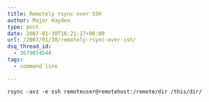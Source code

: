 ```yaml
---
title: Remotely rsync over SSH
author: Major Hayden
type: post
date: 2007-01-30T16:21:17+00:00
url: /2007/01/30/remotely-rsync-over-ssh/
dsq_thread_id:
  - 3679074544
tags:
  - command line

---
```

`rsync -avz -e ssh remoteuser@remotehost:/remote/dir /this/dir/`